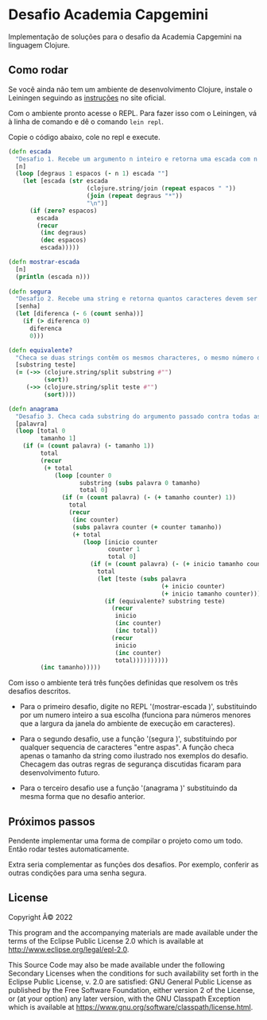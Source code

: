 # Desafio Academia Capgemini

Implementação de soluções para o desafio da Academia Capgemini na linguagem Clojure.

## Como rodar

Se você ainda não tem um ambiente de desenvolvimento Clojure, instale o Leiningen seguindo as [instruções](https://leiningen.org) no site oficial.

Com o ambiente pronto acesse o REPL. Para fazer isso com o Leiningen, vá à linha de comando e dê o comando `lein repl`.

Copie o código abaixo, cole no repl e execute.

```clojure
(defn escada
  "Desafio 1. Recebe um argumento n inteiro e retorna uma escada com n degraus no caractere *"
  [n]
  (loop [degraus 1 espacos (- n 1) escada ""]
    (let [escada (str escada
                      (clojure.string/join (repeat espacos " "))
                      (join (repeat degraus "*"))
                      "\n")]
      (if (zero? espacos)
        escada
        (recur
         (inc degraus)
         (dec espacos)
         escada)))))

(defn mostrar-escada
  [n]
  (println (escada n)))
  
(defn segura
  "Desafio 2. Recebe uma string e retorna quantos caracteres devem ser adicionados para que ela tenha ao menos 6 caracteres."
  [senha]
  (let [diferenca (- 6 (count senha))]
    (if (> diferenca 0)
      diferenca
      0)))

(defn equivalente?
  "Checa se duas strings contêm os mesmos characteres, o mesmo número de vezes cada, em qualquer ordem."
  [substring teste]
  (= (->> (clojure.string/split substring #"")
          (sort))
     (->> (clojure.string/split teste #"")
          (sort))))

(defn anagrama
  "Desafio 3. Checa cada substring do argumento passado contra todas as outras. Usa o predicado equivalente? para conferir se dois argumentos contituem um anagrama como descrito no desafio."
  [palavra]
  (loop [total 0
         tamanho 1]
    (if (= (count palavra) (- tamanho 1))
         total
         (recur
          (+ total
             (loop [counter 0
                    substring (subs palavra 0 tamanho)
                    total 0]
               (if (= (count palavra) (- (+ tamanho counter) 1))
                 total
                 (recur
                  (inc counter)
                  (subs palavra counter (+ counter tamanho))
                  (+ total
                     (loop [inicio counter
                            counter 1
                            total 0]
                       (if (= (count palavra) (- (+ inicio tamanho counter) 1))
                         total
                         (let [teste (subs palavra
                                           (+ inicio counter)
                                           (+ inicio tamanho counter))]
                           (if (equivalente? substring teste)
                             (recur
                              inicio
                              (inc counter)
                              (inc total))
                             (recur
                              inicio
                              (inc counter)
                              total))))))))))
         (inc tamanho)))))
```

Com isso o ambiente terá três funções definidas que resolvem os três desafios descritos.

 - Para o primeiro desafio, digite no REPL '(mostrar-escada <n>)', substituindo <n> por um numero inteiro a sua escolha (funciona para números menores que a largura da janela do ambiente de execução em caracteres).

 - Para o segundo desafio, use a função '(segura <string>)', substituindo <string> por qualquer sequencia de caracteres "entre aspas". A função checa apenas o tamanho da string como ilustrado nos exemplos do desafio. Checagem das outras regras de segurança discutidas ficaram para desenvolvimento futuro.

 - Para o terceiro desafio use a função '(anagrama <string>)' substituindo <string> da mesma forma que no desafio anterior.

## Próximos passos

Pendente implementar uma forma de compilar o projeto como um todo. Então rodar testes automaticamente.

Extra seria complementar as funções dos desafios. Por exemplo, conferir as outras condições para uma senha segura.

## License

Copyright Â© 2022

This program and the accompanying materials are made available under the
terms of the Eclipse Public License 2.0 which is available at
http://www.eclipse.org/legal/epl-2.0.

This Source Code may also be made available under the following Secondary
Licenses when the conditions for such availability set forth in the Eclipse
Public License, v. 2.0 are satisfied: GNU General Public License as published by
the Free Software Foundation, either version 2 of the License, or (at your
option) any later version, with the GNU Classpath Exception which is available
at https://www.gnu.org/software/classpath/license.html.
